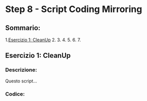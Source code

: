 # Step 8 - Script Coding Mirroring

## Sommario:

1.[Esercizio 1: CleanUp](Clean-Up)
2.[]()
3.[]()
4.[]()
5.[]()
6.[]()
7.[]()









## Esercizio 1: CleanUp

### Descrizione:

Questo script...

### Codice:

```bash


```
